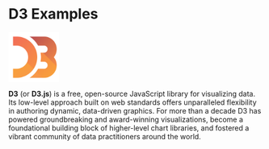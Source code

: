 # D3 Examples

<a href="https://d3js.org">
    <img style="vertical-align: top; height: 100px;" src="./asset/d3-logo.png?raw=true" alt="d3-logo">
</a>

**D3** (or **D3.js**) is a free, open-source JavaScript library for visualizing data. Its low-level approach built on web standards offers unparalleled flexibility in authoring dynamic, data-driven graphics. For more than a decade D3 has powered groundbreaking and award-winning visualizations, become a foundational building block of higher-level chart libraries, and fostered a vibrant community of data practitioners around the world.